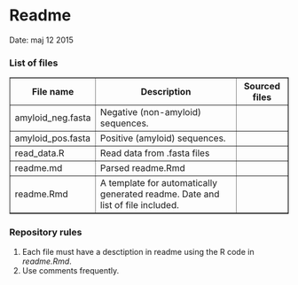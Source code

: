 Readme
========================================================

Date: maj 12 2015

### List of files

<!-- html table generated in R 3.2.0 by xtable 1.7-4 package -->
<!-- Tue May 12 08:53:31 2015 -->
<table border=1>
<tr> <th> File name </th> <th> Description </th> <th> Sourced files </th>  </tr>
  <tr> <td> amyloid_neg.fasta </td> <td> Negative (non-amyloid) sequences. </td> <td>  </td> </tr>
  <tr> <td> amyloid_pos.fasta </td> <td> Positive (amyloid) sequences. </td> <td>  </td> </tr>
  <tr> <td> read_data.R </td> <td> Read data from .fasta files </td> <td>  </td> </tr>
  <tr> <td> readme.md </td> <td> Parsed readme.Rmd </td> <td>  </td> </tr>
  <tr> <td> readme.Rmd </td> <td> A template for automatically generated readme. Date and list of file included. </td> <td>  </td> </tr>
   </table>

### Repository rules
1. Each file must have a desctiption in readme using the R code in *readme.Rmd*.
2. Use comments frequently.
